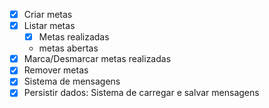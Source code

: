 - [x] Criar metas 
- [x] Listar metas
  - [x] Metas realizadas
  - metas abertas
- [x] Marca/Desmarcar metas realizadas
- [x] Remover metas
- [x] Sistema de mensagens   
- [x] Persistir dados: Sistema de carregar e salvar mensagens